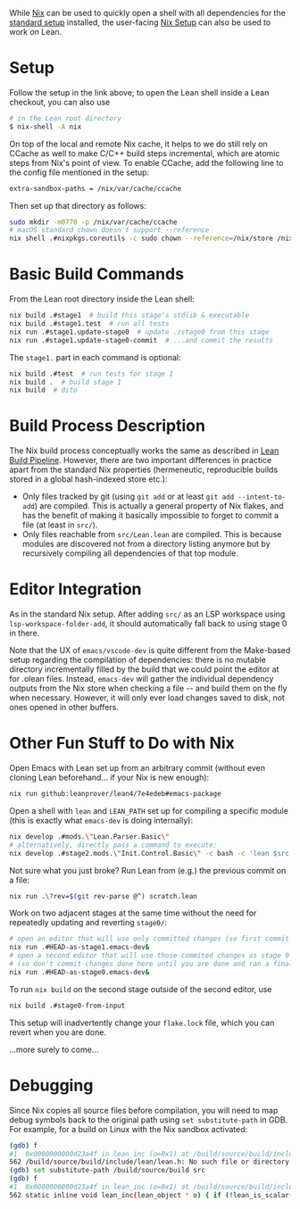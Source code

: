 While [Nix](https://nixos.org/nix/) can be used to quickly open a shell with all dependencies for the [standard setup](index.md) installed, the user-facing [Nix Setup](../setup.md#nix-setup) can also be used to work *on* Lean.

# Setup

Follow the setup in the link above; to open the Lean shell inside a Lean checkout, you can also use
```bash
# in the Lean root directory
$ nix-shell -A nix
```

On top of the local and remote Nix cache, it helps to we do still rely on CCache as well to make C/C++ build steps incremental, which are atomic steps from Nix's point of view.
To enable CCache, add the following line to the config file mentioned in the setup:
```bash
extra-sandbox-paths = /nix/var/cache/ccache
```
Then set up that directory as follows:
```bash
sudo mkdir -m0770 -p /nix/var/cache/ccache
# macOS standard chown doesn't support --reference
nix shell .#nixpkgs.coreutils -c sudo chown --reference=/nix/store /nix/var/cache/ccache
```

# Basic Build Commands

From the Lean root directory inside the Lean shell:
```bash
nix build .#stage1  # build this stage's stdlib & executable
nix build .#stage1.test  # run all tests
nix run .#stage1.update-stage0  # update ./stage0 from this stage
nix run .#stage1.update-stage0-commit  # ...and commit the results
```
The `stage1.` part in each command is optional:
```bash
nix build .#test  # run tests for stage 1
nix build .  # build stage 1
nix build  # dito
```

# Build Process Description

The Nix build process conceptually works the same as described in [Lean Build Pipeline](index.md#lean-build-pipeline).
However, there are two important differences in practice apart from the standard Nix properties (hermeneutic, reproducible builds stored in a global hash-indexed store etc.):
* Only files tracked by git (using `git add` or at least `git add --intent-to-add`) are compiled.
This is actually a general property of Nix flakes, and has the benefit of making it basically impossible to forget to commit a file (at least in `src/`).
* Only files reachable from `src/Lean.lean` are compiled.
This is because modules are discovered not from a directory listing anymore but by recursively compiling all dependencies of that top module.

# Editor Integration

As in the standard Nix setup.
After adding `src/` as an LSP workspace using `lsp-workspace-folder-add`, it should automatically fall back to using stage 0 in there.

Note that the UX of `emacs/vscode-dev` is quite different from the Make-based setup regarding the compilation of dependencies:
there is no mutable directory incrementally filled by the build that we could point the editor at for .olean files.
Instead, `emacs-dev` will gather the individual dependency outputs from the Nix store when checking a file -- and build them on the fly when necessary.
However, it will only ever load changes saved to disk, not ones opened in other buffers.

# Other Fun Stuff to Do with Nix

Open Emacs with Lean set up from an arbitrary commit (without even cloning Lean beforehand... if your Nix is new enough):
```bash
nix run github:leanprover/lean4/7e4edeb#emacs-package
```

Open a shell with `lean` and `LEAN_PATH` set up for compiling a specific module (this is exactly what `emacs-dev` is doing internally):
```bash
nix develop .#mods.\"Lean.Parser.Basic\"
# alternatively, directly pass a command to execute:
nix develop .#stage2.mods.\"Init.Control.Basic\" -c bash -c 'lean $src -Dtrace.Elab.command=true'
```

Not sure what you just broke? Run Lean from (e.g.) the previous commit on a file:
```bash
nix run .\?rev=$(git rev-parse @^) scratch.lean
```

Work on two adjacent stages at the same time without the need for repeatedly updating and reverting `stage0/`:
```bash
# open an editor that will use only committed changes (so first commit them when changing files)
nix run .#HEAD-as-stage1.emacs-dev&
# open a second editor that will use those commited changes as stage 0
# (so don't commit changes done here until you are done and ran a final `update-stage0-commit`)
nix run .#HEAD-as-stage0.emacs-dev&
```
To run `nix build` on the second stage outside of the second editor, use
```bash
nix build .#stage0-from-input
```
This setup will inadvertently change your `flake.lock` file, which you can revert when you are done.

...more surely to come...

# Debugging

Since Nix copies all source files before compilation, you will need to map debug symbols back to the original path using `set substitute-path` in GDB.
For example, for a build on Linux with the Nix sandbox activated:
```bash
(gdb) f
#1  0x0000000000d23a4f in lean_inc (o=0x1) at /build/source/build/include/lean/lean.h:562
562	/build/source/build/include/lean/lean.h: No such file or directory.
(gdb) set substitute-path /build/source/build src
(gdb) f
#1  0x0000000000d23a4f in lean_inc (o=0x1) at /build/source/build/include/lean/lean.h:562
562	static inline void lean_inc(lean_object * o) { if (!lean_is_scalar(o)) lean_inc_ref(o); }
```
